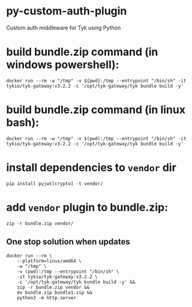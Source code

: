 # py-custom-auth-plugin
Custom auth middleware for Tyk using Python

# build bundle.zip command (in windows powershell):
`docker run --rm -w "/tmp" -v ${pwd}:/tmp --entrypoint "/bin/sh" -it tykio/tyk-gateway:v3.2.2 -c '/opt/tyk-gateway/tyk bundle build -y'`

# build bundle.zip command (in linux bash):
`docker run --rm -w "/tmp" -v $(pwd):/tmp --entrypoint "/bin/sh" -it tykio/tyk-gateway:v3.2.2 -c '/opt/tyk-gateway/tyk bundle build -y'`

# install dependencies to `vendor` dir
`pip install pyjwt[crypto] -t vendor/`

# add `vendor` plugin to bundle.zip:
`zip -r bundle.zip vendor/`

## One stop solution when updates
```
docker run --rm \
    --platform=linux/amd64 \
    -w "/tmp" \
    -v (pwd):/tmp --entrypoint "/bin/sh" \
    -it tykio/tyk-gateway:v3.2.2 \
    -c '/opt/tyk-gateway/tyk bundle build -y' &&
    zip -r bundle.zip vendor &&
    mv bundle.zip bundle1.zip &&
    python3 -m http.server
```
